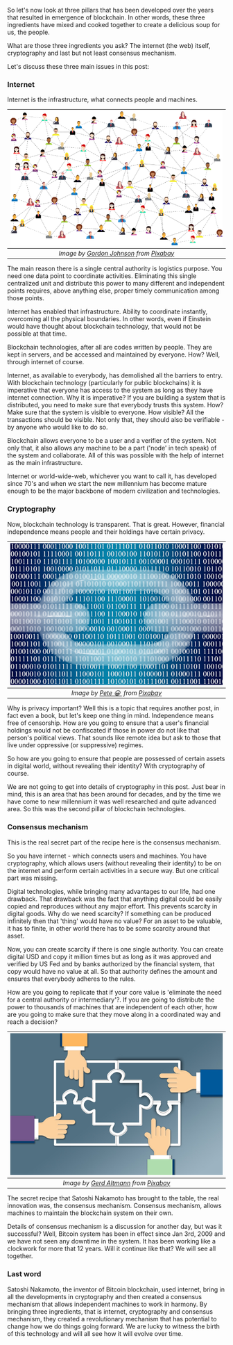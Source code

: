 So let's now look at three pillars that has been developed over the years that resulted in emergence of blockchain. In other words, these three ingredients have mixed and cooked together to create a delicious soup for us, the people. 

What are those three ingredients you ask? The internet (the web) itself, cryptography and last but not least consensus mechanism. 

Let's discuss these three main issues in this post: 


### Internet
Internet is the infrastructure, what connects people and machines. 

|![internet](/assets/social-media-3846597_800.png)| 
|:--:| 
| *Image by [Gordon Johnson](https://pixabay.com/users/gdj-1086657/) from [Pixabay](https://pixabay.com/)*|

The main reason there is a single central authority is logistics purpose. You need one data point to coordinate activities. Eliminating this single centralized unit and distribute this power to many different and independent points requires, above anything else, proper timely communication among those points. 

Internet has enabled that infrastructure. Ability to coordinate instantly, overcoming all the physical boundaries. In other words, even if Einstein would have thought about blockchain technology, that would not be possible at that time. 

Blockchain technologies, after all are codes written by people. They are kept in servers, and be accessed and maintained by everyone. How? Well, through internet of course. 

Internet, as available to everybody, has demolished all the barriers to entry. With blockchain technology (particularly for public blockchains) it is imperative that everyone has access to the system as long as they have internet connection. Why it is imperative? If you are building a system that is distributed, you need to make sure that everybody trusts this system. How? Make sure that the system is visible to everyone. How visible? All the transactions should be visible. Not only that, they should also be verifiable - by anyone who would like to do so. 

Blockchain allows everyone to be a user and a verifier of the system. Not only that, it also allows any machine to be a part ('node' in tech speak) of the system and collaborate. All of this was possible with the help of internet as the main infrastructure. 

Internet or world-wide-web, whichever you want to call it, has developed since 70's and when we start the new millennium has become mature enough to be the major backbone of modern civilization and technologies.

### Cryptography
Now, blockchain technology is transparent. That is great. However, financial independence means people and their holdings have certain privacy. 

|![cryptography](/assets/blockchain-3944194_800.jpg)| 
|:--:| 
| *Image by [Pete 😀 ](https://pixabay.com/users/thedigitalartist-202249/) from [Pixabay](https://pixabay.com/)*|

Why is privacy important? Well this is a topic that requires another post, in fact even a book, but let's keep one thing in mind. Independence means free of censorship. How are you going to ensure that a user's financial holdings would not be confiscated if those in power do not like that person's political views. That sounds like remote idea but ask to those that live under oppressive (or suppressive) regimes.

So how are you going to ensure that people are possessed of certain assets in digital world, without revealing their identity? With cryptography of course. 

We are not going to get into details of cryptography in this post. Just bear in mind, this is an area that has been around for decades, and by the time we have come to new millennium it was well researched and quite advanced area. So this was the second pillar of blockchain technologies. 


### Consensus mechanism
This is the real secret part of the recipe here is the consensus mechanism. 

So you have internet - which connects users and machines. You have cryptography, which allows users (without revealing their identity) to be on the internet and perform certain activities in a secure way.  But one critical part was missing. 

Digital technologies, while bringing many advantages to our life, had one drawback. That drawback was the fact that anything digital could be easily copied and reproduces without any major effort. This prevents scarcity in digital goods. Why do we need scarcity? If something can be produced infinitely then that 'thing' would have no value? For an asset to be valuable, it has to finite, in other world there has to be some scarcity around that asset. 

Now, you can create scarcity if there is one single authority. You can create digital USD and copy it million times but as long as it was approved and verified by US Fed and by banks authorized by the financial system, that copy would have no value at all.  So that authority defines the amount and ensures that everybody adheres to the rules. 

How are you going to replicate that if your core value is 'eliminate the need for a central authority or intermediary'?. If you are going to distribute the power to thousands of machines that are independent of each other, how are you going to make sure that they move along in a coordinated way and reach a decision?

|![consensus_mechanism](/assets/hands-1697895_800.jpg)| 
|:--:| 
| *Image by [Gerd Altmann](https://pixabay.com/users/geralt-9301/) from [Pixabay](https://pixabay.com/)*|

The secret recipe that Satoshi Nakamoto has brought to the table, the real innovation was, the consensus mechanism. Consensus mechanism, allows machines to maintain the blockchain system on their own. 

Details of consensus mechanism is a discussion for another day, but was it successful? Well, Bitcoin system has been in effect since Jan 3rd, 2009 and we have not seen any downtime in the system. It has been working like a clockwork for more that 12 years. Will it continue like that? We will see all together. 

### Last word
Satoshi Nakamoto, the inventor of Bitcoin blockchain, used internet, bring in all the developments in cryptography and then created a consensus mechanism that allows independent machines to work in harmony. By bringing three ingredients, that is internet, cryptography and consensus mechanism, they created a revolutionary mechanism that has potential to change how we do things going forward. We are lucky to witness the birth of this technology and will all see how it will evolve over time. 
